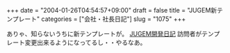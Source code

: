 +++
date = "2004-01-26T04:54:57+09:00"
draft = false
title = "JUGEM新テンプレート"
categories = ["会社・社長日記"]
slug = "1075"
+++

ありゃ、知らないうちに新テンプレートが。
<a href="http://jugem.yosy.jp/" target="_blank">JUGEM開発日記</a>
訪問者がテンプレート変更出来るようになってるし・・やるなあ。
